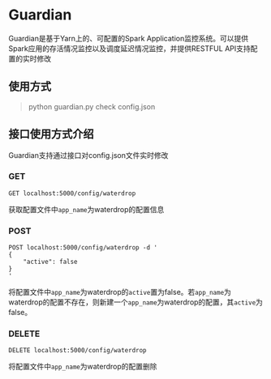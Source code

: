 # Guardian

Guardian是基于Yarn上的、可配置的Spark Application监控系统。可以提供Spark应用的存活情况监控以及调度延迟情况监控，并提供RESTFUL API支持配置的实时修改

## 使用方式

> python guardian.py check config.json

## 接口使用方式介绍

Guardian支持通过接口对config.json文件实时修改

### GET

```
GET localhost:5000/config/waterdrop
```

获取配置文件中`app_name`为waterdrop的配置信息

### POST

```
POST localhost:5000/config/waterdrop -d '
{
    "active": false
}
'
```

将配置文件中`app_name`为waterdrop的`active`置为false。若`app_name`为waterdrop的配置不存在，则新建一个`app_name`为waterdrop的配置，其`active`为false。


### DELETE

```
DELETE localhost:5000/config/waterdrop
```

将配置文件中`app_name`为waterdrop的配置删除